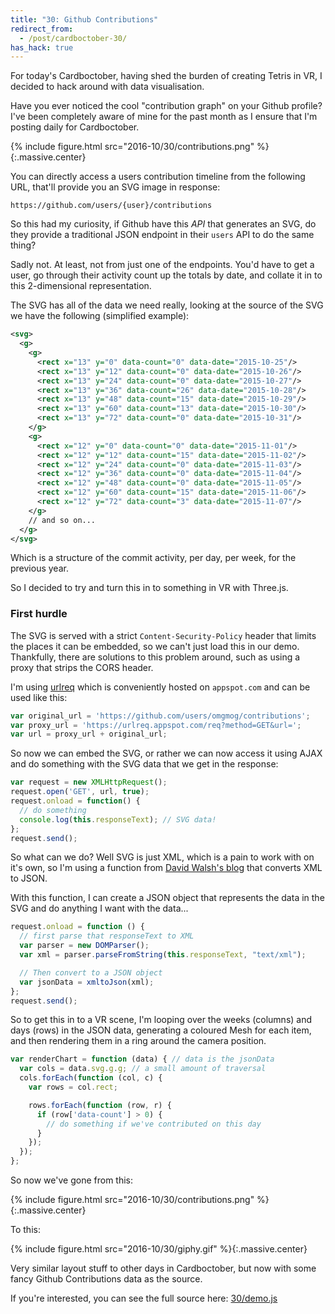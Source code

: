 ```yaml
---
title: "30: Github Contributions"
redirect_from:
  - /post/cardboctober-30/
has_hack: true
---
```


For today's Cardboctober, having shed the burden of creating Tetris in VR, I decided to hack around with data visualisation.

<!-- more -->

Have you ever noticed the cool "contribution graph" on your Github profile? I've been completely aware of mine for the past month as I ensure that I'm posting daily for Cardboctober.

{% include figure.html src="2016-10/30/contributions.png" %}{:.massive.center}

You can directly access a users contribution timeline from the following URL, that'll provide you an SVG image in response:

```
https://github.com/users/{user}/contributions
```

So this had my curiosity, if Github have this _API_ that generates an SVG, do they provide a traditional JSON endpoint in their `users` API to do the same thing?

Sadly not. At least, not from just one of the endpoints. You'd have to get a user, go through their activity count up the totals by date, and collate it in to this 2-dimensional representation.

The SVG has all of the data we need really, looking at the source of the SVG we have the following (simplified example):

```xml
<svg>
  <g>
    <g>
      <rect x="13" y="0" data-count="0" data-date="2015-10-25"/>
      <rect x="13" y="12" data-count="0" data-date="2015-10-26"/>
      <rect x="13" y="24" data-count="0" data-date="2015-10-27"/>
      <rect x="13" y="36" data-count="26" data-date="2015-10-28"/>
      <rect x="13" y="48" data-count="15" data-date="2015-10-29"/>
      <rect x="13" y="60" data-count="13" data-date="2015-10-30"/>
      <rect x="13" y="72" data-count="0" data-date="2015-10-31"/>
    </g>
    <g>
      <rect x="12" y="0" data-count="0" data-date="2015-11-01"/>
      <rect x="12" y="12" data-count="15" data-date="2015-11-02"/>
      <rect x="12" y="24" data-count="0" data-date="2015-11-03"/>
      <rect x="12" y="36" data-count="0" data-date="2015-11-04"/>
      <rect x="12" y="48" data-count="0" data-date="2015-11-05"/>
      <rect x="12" y="60" data-count="15" data-date="2015-11-06"/>
      <rect x="12" y="72" data-count="3" data-date="2015-11-07"/>
    </g>
    // and so on...
  </g>
</svg>
```

Which is a structure of the commit activity, per day, per week, for the previous year.

So I decided to try and turn this in to something in VR with Three.js.

### First hurdle

The SVG is served with a strict `Content-Security-Policy` header that limits the places it can be embedded, so we can't just load this in our demo. Thankfully, there are solutions to this problem around, such as using a proxy that strips the CORS header.

I'm using [urlreq](https://github.com/izuzak/urlreq) which is conveniently hosted on `appspot.com` and can be used like this:

```javascript
var original_url = 'https://github.com/users/omgmog/contributions';
var proxy_url = 'https://urlreq.appspot.com/req?method=GET&url=';
var url = proxy_url + original_url;
```

So now we can embed the SVG, or rather we can now access it using AJAX and do something with the SVG data that we get in the response:

```javascript
var request = new XMLHttpRequest();
request.open('GET', url, true);
request.onload = function() {
  // do something
  console.log(this.responseText); // SVG data!
};
request.send();

```

So what can we do? Well SVG is just XML, which is a pain to work with on it's own, so I'm using a function from [David Walsh's blog](https://davidwalsh.name/convert-xml-json) that converts XML to JSON.

With this function, I can create a JSON object that represents the data in the SVG and do anything I want with the data...

```javascript
request.onload = function () {
  // first parse that responseText to XML
  var parser = new DOMParser();
  var xml = parser.parseFromString(this.responseText, "text/xml");

  // Then convert to a JSON object
  var jsonData = xmltoJson(xml);
};
request.send();
```

So to get this in to a VR scene, I'm looping over the weeks (columns) and days (rows) in the JSON data, generating a coloured Mesh for each item, and then rendering them in a ring around the camera position.

```javascript
var renderChart = function (data) { // data is the jsonData
  var cols = data.svg.g.g; // a small amount of traversal
  cols.forEach(function (col, c) {
    var rows = col.rect;

    rows.forEach(function (row, r) {
      if (row['data-count'] > 0) {
        // do something if we've contributed on this day
      }
    });
  });
};
```

So now we've gone from this:

{% include figure.html src="2016-10/30/contributions.png" %}{:.massive.center}

To this:

{% include figure.html src="2016-10/30/giphy.gif" %}{:.massive.center}

Very similar layout stuff to other days in Cardboctober, but now with some fancy Github Contributions data as the source.

If you're interested, you can see the full source here: [30/demo.js](https://github.com/cardboctober/max/blob/master/30/demo.js)
